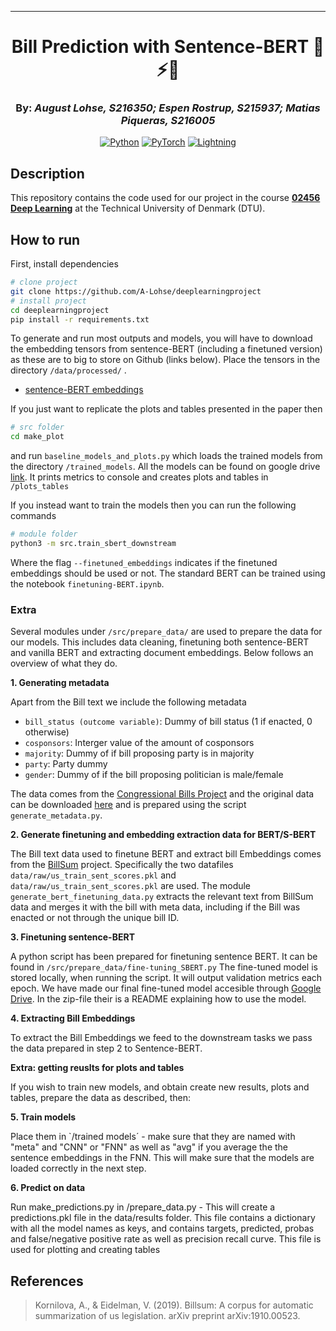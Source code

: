 ---

<div align="center">    
 
# Bill Prediction with Sentence-BERT 🚀⚡🔥
### By: *August Lohse, S216350; Espen Rostrup, S215937; Matias Piqueras, S216005*
 
<a href="https://www.python.org/"><img alt="Python" src="https://img.shields.io/badge/-Python 3.7+-blue?style=for-the-badge&logo=python&logoColor=white"></a>
<a href="https://pytorch.org/get-started/locally/"><img alt="PyTorch" src="https://img.shields.io/badge/-PyTorch 1.8+-ee4c2c?style=for-the-badge&logo=pytorch&logoColor=white"></a>
<a href="https://pytorchlightning.ai/"><img alt="Lightning" src="https://img.shields.io/badge/-Lightning 1.5+-792ee5?style=for-the-badge&logo=pytorchlightning&logoColor=white"></a>
 
</div>
 
## Description   
This repository contains the code used for our project in the course **[02456 Deep Learning](https://github.com/DeepLearningDTU/02456-deep-learning-with-PyTorch)** at the Technical University of Denmark (DTU).

## How to run   
First, install dependencies   
```bash
# clone project   
git clone https://github.com/A-Lohse/deeplearningproject
# install project   
cd deeplearningproject
pip install -r requirements.txt
 ```   

To generate and run most outputs and models, you will have to download the embedding tensors from sentence-BERT (including a finetuned version) as these are to big to store on Github (links below). Place the tensors in the directory `/data/processed/` .
* [sentence-BERT embeddings](https://drive.google.com/drive/folders/1K5EI0axL9OyrCGi6s0Ivd7bDHuVtgTZL?usp=sharing)

If you just want to replicate the plots and tables presented in the paper then
```bash
# src folder 
cd make_plot 
```
and run  `baseline_models_and_plots.py` which loads the trained models from the directory `/trained_models`. All the models can be found on google drive [link](https://drive.google.com/drive/folders/17VqYUhAWT_vp8StMEVOjq0bPSxbjokw8?usp=sharing). It prints metrics to console and creates plots and tables in `/plots_tables` 

If you instead want to train the models then you can run the following commands
```bash
# module folder
python3 -m src.train_sbert_downstream
```
Where the flag `--finetuned_embeddings` indicates if the finetuned embeddings should be used or not. The standard BERT can be trained using the notebook `finetuning-BERT.ipynb`.

### Extra

Several modules under `/src/prepare_data/` are used to prepare the data for our models. This includes data cleaning, finetuning both sentence-BERT and vanilla BERT and extracting document embeddings. Below follows an overview of what they do.

**1. Generating metadata**

Apart from the Bill text we include the following metadata

* `bill_status (outcome variable)`: Dummy of bill status (1 if enacted, 0 otherwise)
* `cosponsors`: Interger value of the amount of cosponsors
* `majority`: Dummy of if bill proposing party is in majority
* `party`: Party dummy
* `gender`: Dummy of if the bill proposing politician is male/female

The data comes from the [Congressional Bills Project](http://congressionalbills.org/) and the original data can be downloaded [here](http://congressionalbills.org/download.html) and is prepared using the script `generate_metadata.py`. 

**2. Generate finetuning and embedding extraction data for BERT/S-BERT**

The Bill text data used to finetune BERT and extract bill Embeddings comes from the [BillSum](https://github.com/FiscalNote/BillSum) project. Specifically the two datafiles `data/raw/us_train_sent_scores.pkl` and `data/raw/us_train_sent_scores.pkl` are used. The module `generate_bert_finetuning_data.py` extracts the relevant text from BillSum data and merges it with the bill with meta data, including if the Bill was enacted or not through the unique bill ID. 

**3. Finetuning sentence-BERT**

A python script has been prepared for finetuning sentence BERT. It can be found in `/src/prepare_data/fine-tuning_SBERT.py`
The fine-tuned model is stored locally, when running the script. It will output validation metrics each epoch. 
We have made our final fine-tuned model accesible through [Google Drive](https://drive.google.com/drive/folders/1og5VgL5DlmwxzBnCnGKRXbpRmowSSbK5?usp=sharing). In the zip-file their is a README explaining how to use the model. 

**4. Extracting Bill Embeddings**

To extract the Bill Embeddings we feed to the downstream tasks we pass the data prepared in step 2 to Sentence-BERT.  

**Extra: getting reuslts for plots and tables**

If you wish to train new models, and obtain create new results, plots and tables, prepare the data as described, then: 

**5. Train models**

Place them in `/trained models´ - make sure that they are named with "meta" and "CNN" or "FNN" as well as "avg" if you average the the sentence embeddings in the FNN. This will make sure that the models are loaded correctly in the next step.

**6. Predict on data**

Run make_predictions.py in /prepare_data.py - This will create a predictions.pkl file in the data/results folder. This file contains a dictionary with all the model names as keys, and contains targets, predicted, probas and false/negative positive rate as well as precision recall curve. This file is used for plotting and creating tables



## References

> Kornilova, A., & Eidelman, V. (2019). Billsum: A corpus for automatic summarization of us legislation. arXiv preprint arXiv:1910.00523.
